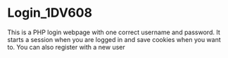 # Login_1DV608
This is a PHP login webpage with one correct username and password.
It starts a session when you are logged in and save cookies when you want to.
You can also register with a new user
